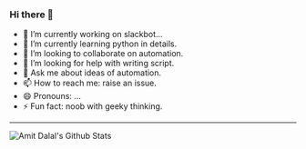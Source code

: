 ### Hi there 👋


- 🔭 I’m currently working on slackbot...
- 🌱 I’m currently learning python in details. 
- 👯 I’m looking to collaborate on automation. 
- 🤔 I’m looking for help with writing script. 
- 💬 Ask me about ideas of automation. 
- 📫 How to reach me: raise an issue. 
- 😄 Pronouns: ...
- ⚡ Fun fact: noob with geeky thinking. 

---

<img align="left" alt="Amit Dalal's Github Stats" src="https://github-readme-stats.vercel.app/api?username=amitsdalal&show_icons=true&hide_border=true" />
